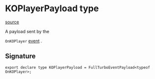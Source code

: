 # KOPlayerPayload type

[source](https://developers.meta.com/horizon-worlds/reference/2.0.0/analytics_koplayerpayload)

A payload sent by the 

`OnKOPlayer` [event](/horizon-worlds/reference/2.0.0/analytics_turboevents) .

## Signature

```
export declare type KOPlayerPayload = FullTurboEventPayload<typeof OnKOPlayer>;
```